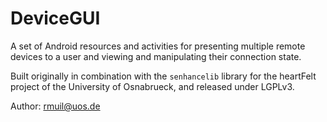 DeviceGUI
=========

A set of Android resources and activities for presenting multiple remote devices to a user and viewing and manipulating their connection state.

Built originally in combination with the `senhancelib` library for the heartFelt project of the University of Osnabrueck, and released under LGPLv3.

Author: rmuil@uos.de
